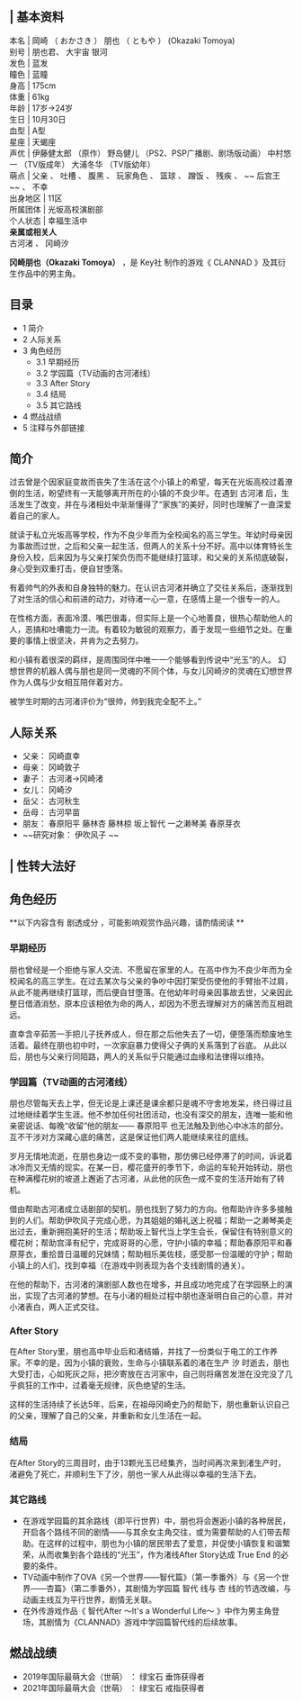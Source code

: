 |  **基本资料**  
---  
本名  |  岡崎  （  おかさき  ）  朋也  （  ともや  ）  (Okazaki Tomoya)   
别号  |  朋也君、  大宇宙 银河   
发色  |  蓝发   
瞳色  |  蓝瞳   
身高  |  175cm   
体重  |  61kg   
年龄  |  17岁→24岁   
生日  |  10月30日   
血型  |  A型   
星座  |  天蝎座   
声优  |  伊藤健太郎  （原作）  野岛健儿  （PS2、PSP广播剧、剧场版动画）  中村悠一  （TV版成年）  大浦冬华  （TV版幼年）   
萌点  |  父亲  、  吐槽  、  腹黑  、  玩家角色  、  篮球  、  蹭饭  、  残疾  、 ~~ 后宫王  ~~ 、  不幸   
出身地区  |  11区   
所属团体  |  光坂高校演剧部   
个人状态  |  幸福生活中   
**亲属或相关人**  
古河渚  、  冈崎汐  
  
**冈崎朋也（Okazaki Tomoya）** ，是  Key社  制作的游戏《  CLANNAD  》及其衍生作品中的男主角。

##  目录

  * 1  简介 
  * 2  人际关系 
  * 3  角色经历 
    * 3.1  早期经历 
    * 3.2  学园篇（TV动画的古河渚线） 
    * 3.3  After Story 
    * 3.4  结局 
    * 3.5  其它路线 
  * 4  燃战战绩 
  * 5  注释与外部链接 

##  简介

过去曾是个因家庭变故而丧失了生活在这个小镇上的希望，每天在光坂高校过着潦倒的生活，盼望终有一天能够离开所在的小镇的不良少年。在遇到  古河渚
后，生活发生了改变，并在与渚相处中渐渐懂得了“家族”的美好，同时也理解了一直深爱着自己的家人。

就读于私立光坂高等学校，作为不良少年而为全校闻名的高三学生。年幼时母亲因为事故而过世，之后和父亲一起生活，但两人的关系十分不好。高中以体育特长生身份入校，后来因为与父亲打架负伤而不能继续打篮球，和父亲的关系彻底破裂，身心受到双重打击，便自甘堕落。

有着帅气的外表和自身独特的魅力。在认识古河渚并确立了交往关系后，逐渐找到了对生活的信心和前进的动力，对待渚一心一意，在感情上是一个很专一的人。

在性格方面，表面冷漠、嘴巴很毒，但实际上是一个心地善良，很热心帮助他人的人，恶搞和吐嘈能力一流。有着较为敏锐的观察力，善于发现一些细节之处。在重要的事情上很坚决，并肯为之去努力。

和小镇有着很深的羁绊，是周围同伴中唯一一个能够看到传说中“光玉”的人。
幻想世界的机器人偶与朋也是同一灵魂的不同个体，与女儿冈崎汐的灵魂在幻想世界作为人偶与少女相互陪伴着对方。

被学生时期的古河渚评价为“很帅，帅到我完全配不上。”

##  人际关系

  * 父亲：  冈崎直幸 
  * 母亲：  冈崎敦子 
  * 妻子：  古河渚→冈崎渚 
  * 女儿：  冈崎汐 
  * 岳父：  古河秋生 
  * 岳母：  古河早苗 
  * 朋友：  春原阳平  藤林杏  藤林椋  坂上智代  一之濑琴美  春原芽衣 
  * ~~研究对象： 伊吹风子  ~~

|  性转大法好  
---  
  
##  角色经历

**以下内容含有 剧透成分  ，可能影响观赏作品兴趣，请酌情阅读 **

###  早期经历

朋也曾经是一个拒绝与家人交流、不愿留在家里的人。在高中作为不良少年而为全校闻名的高三学生。在过去某次与父亲的争吵中因打架受伤使他的手臂抬不过肩，从此不能再继续打篮球，而后便自甘堕落。在他幼年时母亲因事故去世，父亲因此整日借酒消愁，原本应该相依为命的两人，却因为不愿去理解对方的痛苦而互相疏远。

直幸含辛茹苦一手把儿子抚养成人，但在那之后他失去了一切，便堕落而颓废地生活着。最终在朋也初中时，一次家庭暴力使得父子俩的关系落到了谷底。
从此以后，朋也与父亲行同陌路，两人的关系似乎只能通过血缘和法律得以维持。

###  学园篇（TV动画的古河渚线）

朋也尽管每天去上学，但无论是上课还是课余都只是魂不守舍地发呆，终日得过且过地继续着学生生涯。他不参加任何社团活动，也没有深交的朋友，连唯一能和他亲密说话、每晚“收留”他的朋友——
春原阳平  也无法触及到他心中冰冻的部分。互不干涉对方深藏心底的痛苦，这是保证他们两人能继续来往的底线。

岁月无情地流逝，在朋也身边一成不变的事物，那仿佛已经停滞了的时间，诉说着冰冷而又无情的现实。在某一日，樱花盛开的季节下，命运的车轮开始转动，朋也在种满樱花树的坡道上邂逅了古河渚，从此他的灰色一成不变的生活开始有了转机。

借由帮助古河渚成立话剧部的契机，朋也找到了努力的方向。他帮助许许多多接触到的人们。帮助伊吹风子完成心愿，为其姐姐的婚礼送上祝福；帮助一之濑琴美走出过去，重新拥抱美好的生活；帮助坂上智代当上学生会长，保留住有特别意义的樱花树；帮助宫泽有纪宁，完成哥哥的心愿，守护小镇的幸福；帮助春原阳平和春原芽衣，重拾昔日温暖的兄妹情；帮助相乐美佐枝，感受那一份温暖的守护；帮助小镇上的人们，找到幸福（在游戏中则表现为各个支线剧情的通关）。

在他的帮助下，古河渚的演剧部人数也在增多，并且成功地完成了在学园祭上的演出，实现了古河渚的梦想。在与小渚的相处过程中朋也逐渐明白自己的心意，并对小渚表白，两人正式交往。

###  After Story

在After Story里，朋也高中毕业后和渚结婚，并找了一份类似于电工的工作养家。不幸的是，因为小镇的衰败，生命与小镇联系着的渚在生产  汐
时逝去，朋也大受打击，心如死灰之际，把汐寄放在古河家中，自己则将痛苦发泄在没完没了几乎疯狂的工作中，过着毫无规律，灰色绝望的生活。

这样的生活持续了长达5年，后来，在祖母冈崎史乃的帮助下，朋也重新认识自己的父亲，理解了自己的父亲，并重新和女儿生活在一起。

###  结局

在After Story的三周目时，由于13颗光玉已经集齐，当时间再次来到渚生产时，渚避免了死亡，并顺利生下了汐，朋也一家人从此得以幸福的生活下去。

###  其它路线

  * 在游戏学园篇的其余路线（即平行世界）中，朋也将会邂逅小镇的各种居民，开启各个路线不同的剧情——与其余女主角交往，或为需要帮助的人们带去帮助。在这样的过程中，朋也为小镇的居民带去了爱意，并促使小镇恢复和谐繁荣，从而收集到各个路线的“光玉”，作为渚线After Story达成  True End  的必要的条件。 
  * TV动画中制作了OVA《另一个世界——智代篇》（第一季番外）与《另一个世界——杏篇》（第二季番外），其剧情为学园篇  智代  线与  杏  线的节选改编，与动画主线互为平行世界，剧情无关联。 
  * 在外传游戏作品《  智代After ～It's a Wonderful Life～  》中作为男主角登场，其剧情为《CLANNAD》游戏中学园篇智代线的后续故事。 

##  燃战战绩

  * 2019年国际最萌大会（世萌）  ：  绿宝石  垂饰获得者 
  * 2021年国际最萌大会（世萌）  ：  绿宝石  戒指获得者 